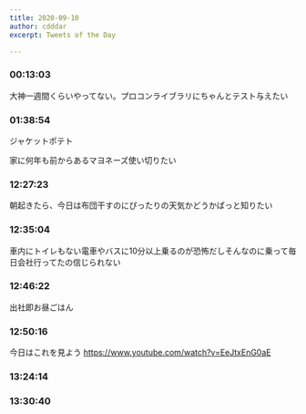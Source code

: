 ```yaml
---
title: 2020-09-10
author: cdddar
excerpt: Tweets of the Day

---
```


### 00:13:03

大神一週間くらいやってない。プロコンライブラリにちゃんとテスト与えたい

### 01:38:54

ジャケットポテト

家に何年も前からあるマヨネーズ使い切りたい

### 12:27:23

朝起きたら、今日は布団干すのにぴったりの天気かどうかぱっと知りたい

### 12:35:04

車内にトイレもない電車やバスに10分以上乗るのが恐怖だしそんなのに乗って毎日会社行ってたの信じられない

### 12:46:22

出社即お昼ごはん

### 12:50:16

今日はこれを見よう https://www.youtube.com/watch?v=EeJtxEnG0aE

### 13:24:14

<blockquote class="twitter-tweet"><p lang="ja" dir="ltr"></p><a href="https://twitter.com/kanihamiso/status/1303883065643511809?ref_src=twsrc%5Etfw"></a></blockquote><script async src="https://platform.twitter.com/widgets.js" charset="utf-8"></script>

### 13:30:40

<blockquote class="twitter-tweet"><p lang="ja" dir="ltr"></p><a href="https://twitter.com/dachi_mahi/status/1303627877594927104?ref_src=twsrc%5Etfw"></a></blockquote><script async src="https://platform.twitter.com/widgets.js" charset="utf-8"></script>
